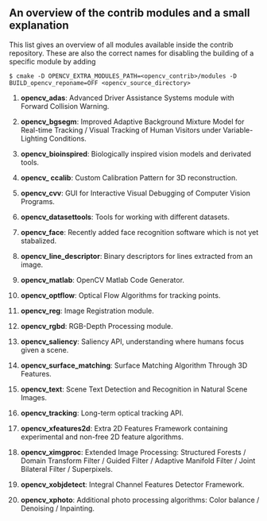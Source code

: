 An overview of the contrib modules and a small explanation
----------------------------------------------------------

This list gives an overview of all modules available inside the contrib repository.
These are also the correct names for disabling the building of a specific module by adding

```
$ cmake -D OPENCV_EXTRA_MODULES_PATH=<opencv_contrib>/modules -D BUILD_opencv_reponame=OFF <opencv_source_directory>
```

1. **opencv_adas**: Advanced Driver Assistance Systems module with Forward Collision Warning.

2. **opencv_bgsegm**: Improved Adaptive Background Mixture Model for Real-time Tracking / Visual Tracking of Human Visitors under Variable-Lighting Conditions.

3. **opencv_bioinspired**: Biologically inspired vision models and derivated tools.

4. **opencv_ ccalib**: Custom Calibration Pattern for 3D reconstruction.

5. **opencv_cvv**: GUI for Interactive Visual Debugging of Computer Vision Programs.

6. **opencv_datasettools**: Tools for working with different datasets.

7. **opencv_face**: Recently added face recognition software which is not yet stabalized.

8. **opencv_line_descriptor**: Binary descriptors for lines extracted from an image.

9. **opencv_matlab**: OpenCV Matlab Code Generator.

10. **opencv_optflow**: Optical Flow Algorithms for tracking points.

11. **opencv_reg**: Image Registration module.

12. **opencv_rgbd**: RGB-Depth Processing module.

13. **opencv_saliency**: Saliency API, understanding where humans focus given a scene.

14. **opencv_surface_matching**: Surface Matching Algorithm Through 3D Features.

15. **opencv_text**: Scene Text Detection and Recognition in Natural Scene Images.

16. **opencv_tracking**: Long-term optical tracking API.

17. **opencv_xfeatures2d**: Extra 2D Features Framework containing experimental and non-free 2D feature algorithms.

18. **opencv_ximgproc**: Extended Image Processing: Structured Forests / Domain Transform Filter / Guided Filter / Adaptive Manifold Filter / Joint Bilateral Filter / Superpixels.
 
19. **opencv_xobjdetect**: Integral Channel Features Detector Framework.

20. **opencv_xphoto**: Additional photo processing algorithms: Color balance / Denoising / Inpainting.